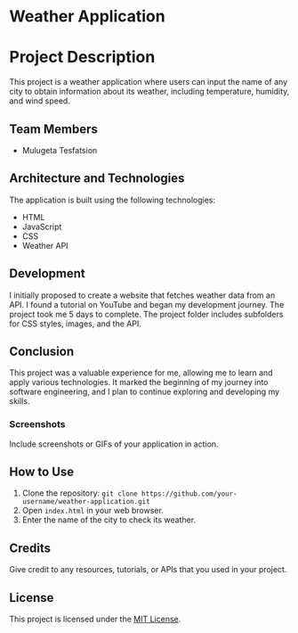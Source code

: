 
# Weather Application

# Project Description

This project is a weather application where users can input the name of any city to obtain information about its weather, including temperature, humidity, and wind speed.

## Team Members

- Mulugeta Tesfatsion

## Architecture and Technologies

The application is built using the following technologies:

- HTML
- JavaScript
- CSS
- Weather API

## Development

I initially proposed to create a website that fetches weather data from an API. I found a tutorial on YouTube and began my development journey. The project took me 5 days to complete. The project folder includes subfolders for CSS styles, images, and the API.

## Conclusion

This project was a valuable experience for me, allowing me to learn and apply various technologies. It marked the beginning of my journey into software engineering, and I plan to continue exploring and developing my skills.

### Screenshots

Include screenshots or GIFs of your application in action.

## How to Use

1. Clone the repository: `git clone https://github.com/your-username/weather-application.git`
2. Open `index.html` in your web browser.
3. Enter the name of the city to check its weather.

## Credits

Give credit to any resources, tutorials, or APIs that you used in your project.

## License

This project is licensed under the [MIT License](LICENSE).


